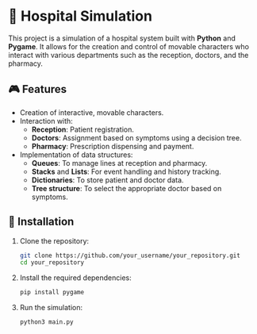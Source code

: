 # 🏥 Hospital Simulation

This project is a simulation of a hospital system built with **Python** and **Pygame**. It allows for the creation and control of movable characters who interact with various departments such as the reception, doctors, and the pharmacy.

## 🎮 Features

- Creation of interactive, movable characters.
- Interaction with:
  - **Reception**: Patient registration.
  - **Doctors**: Assignment based on symptoms using a decision tree.
  - **Pharmacy**: Prescription dispensing and payment.
- Implementation of data structures:
  - **Queues**: To manage lines at reception and pharmacy.
  - **Stacks** and **Lists**: For event handling and history tracking.
  - **Dictionaries**: To store patient and doctor data.
  - **Tree structure**: To select the appropriate doctor based on symptoms.
 
## 🚀 Installation

1. Clone the repository:

   ```bash
   git clone https://github.com/your_username/your_repository.git
   cd your_repository

2. Install the required dependencies:

   ```bash
   pip install pygame

3. Run the simulation:

   ```bash
   python3 main.py
